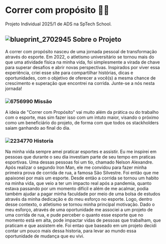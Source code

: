 # Correr com propósito 🏃🏅
Projeto Individual 2025/1 de ADS na SpTech School.

## ![blueprint_2702945](https://github.com/user-attachments/assets/010d5291-d532-402a-a691-89e7c16e2453)  Sobre o Projeto 

A correr com propósito nasceu de uma jornada pessoal de transformação através do esporte. Em 2022, o atletismo universitário se tornou mais do que uma atividade física na minha vida, foi simplesmente a virada de chave para superar desafios e abrir novas perspectivas. Inspirados por viver essa experiência, criei esse site para compartilhar histórias, dicas e oportunidades, com o objetivo de oferecer a você(s) a mesma chance de crescimento e superação que encontrei na corrida. Junte-se a nós nesta jornada!

### ![6756990](https://github.com/user-attachments/assets/9dff6d23-7e39-44ba-962b-4f582af1dfac)  Missão 
A ideia de "Correr com Propósito" vai muito além da prática ou do trabalho com o esporte, mas sim fazer isso com um intuto maior, visando o próximo como um beneficiário do projeto, de forma com que todos os stackholders saiam ganhando ao final do dia.

### ![2234770](https://github.com/user-attachments/assets/5686c08d-7cac-4d04-a5cd-0fd489d95312) Historia
Na minha vida sempre amei praticar esportes e assistir. Eu me inspirei em pessoas que durante o seu dia investiam parte de seu tempo em praticas esportivas. Uma dessas pessoas foi um tio, chamado Nelson Alexandre. Após realizar o segundo Iron Man, ele me convidou para fazer minha primeira prova de corrida de rua, a famosa São Silvestre. Foi então que me apaixonei por mais um esporte. Desde então a corrida se tornou um habito na minha vida, que veio a ter um impacto real após a pandemia, quanto estava passando por um momento difícil e além de me acalmar, podia também ajudar a pagar minha faculdade por meio de uma bolsa de estudos através da minha dedicação e do meu esforço no esporte.
Logo, dentro desse contexto, o atletismo se tornou minha principal motivação. 
Dado o meu esforço, através de uma oportunidade me associei a um projeto de uma corrida de rua, e pude perceber o quanto esse esporte que no momento está em alta, pode impactar vidas de pessoas que trabalham, que praticam e que assistem ele. Foi entao que baseado em um projeto decidi contar um pouco mais dessa historia, para levar ao mundo essa oportunidade de mudança que eu vivi.

